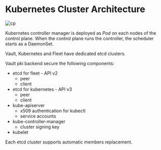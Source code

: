# Kubernetes Cluster Architecture

![cp](docs/topology.jpg)

Kubernetes controller manager is deployed as *Pod* on each nodes of the control plane.
When the control plane runs the controller, the scheduler starts as a DaemonSet.

Vault, Kubernetes and Fleet have dedicated etcd clusters.

Vault pki backend secure the following components:

* etcd for fleet - API v2
    * peer
    * client
* etcd for kubernetes - API v3
    * peer
    * client
* kube-apiserver
    * x509 authentication for kubectl
    * service accounts
* kube-controller-manager
    * cluster signing key
* kubelet

Each etcd cluster supports automatic members replacement.

